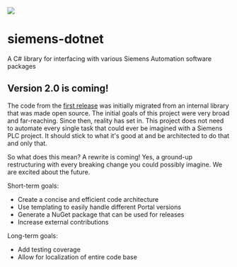 ![](https://github.com/dmc-inc/siemens-dotnet/workflows/build/badge.svg?branch=master)

# siemens-dotnet
A C# library for interfacing with various Siemens Automation software packages


## Version 2.0 is coming!
The code from the [first release](https://github.com/dmc-inc/siemens-dotnet/releases/tag/1.0.0) was initially migrated from an internal library that was made open source. The initial goals of this project were very broad and far-reaching. Since then, reality has set in. This project does not need to automate every single task that could ever be imagined with a Siemens PLC project. It should stick to what it's good at and be architected to do that and only that.

So what does this mean? A rewrite is coming! Yes, a ground-up restructuring with every breaking change you could possibly imagine. We are excited about the future.

Short-term goals:
* Create a concise and efficient code architecture
* Use templating to easily handle different Portal versions
* Generate a NuGet package that can be used for releases
* Increase external contributions

Long-term goals:
* Add testing coverage
* Allow for localization of entire code base